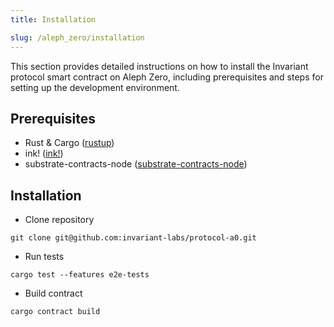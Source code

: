 ```yaml
---
title: Installation

slug: /aleph_zero/installation
---
```


This section provides detailed instructions on how to install the Invariant protocol smart contract on Aleph Zero, including prerequisites and steps for setting up the development environment.

## Prerequisites

* Rust & Cargo ([rustup](https://www.rust-lang.org/tools/install))
* ink! ([ink!](https://use.ink/getting-started/setup))
* substrate-contracts-node ([substrate-contracts-node](https://github.com/paritytech/substrate-contracts-node))

## Installation

* Clone repository
```
git clone git@github.com:invariant-labs/protocol-a0.git
```

* Run tests
```
cargo test --features e2e-tests
```

* Build contract
```
cargo contract build
```